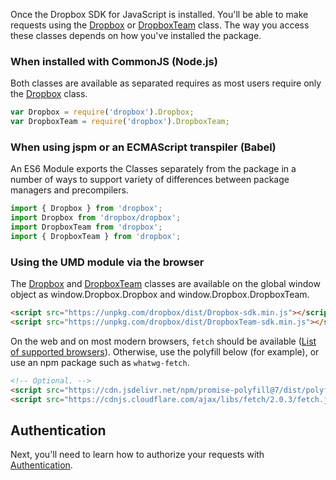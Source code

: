 Once the Dropbox SDK for JavaScript is installed. You'll be able to make
requests using the
[Dropbox](https://dropbox.github.io/dropbox-sdk-js/Dropbox.html) or [DropboxTeam](https://dropbox.github.io/dropbox-sdk-js/DropboxTeam.html) class. The way you access these classes depends on how you've installed the package.

### When installed with CommonJS (Node.js)
Both classes are available as separated requires as most users require only the [Dropbox](https://dropbox.github.io/dropbox-sdk-js/Dropbox.html) class.
```javascript
var Dropbox = require('dropbox').Dropbox;
var DropboxTeam = require('dropbox').DropboxTeam;
```

### When using jspm or an ECMAScript transpiler (Babel)
An ES6 Module exports the Classes separately from the package in a number of ways to support variety of differences between package managers and precompilers.
```javascript
import { Dropbox } from 'dropbox';
import Dropbox from 'dropbox/dropbox';
import DropboxTeam from 'dropbox';
import { DropboxTeam } from 'dropbox';
```

### Using the UMD module via the browser
The [Dropbox](https://dropbox.github.io/dropbox-sdk-js/Dropbox.html) and [DropboxTeam](https://dropbox.github.io/dropbox-sdk-js/DropboxTeam.html) classes are available on the global window object as window.Dropbox.Dropbox and window.Dropbox.DropboxTeam.
```html
<script src="https://unpkg.com/dropbox/dist/Dropbox-sdk.min.js"></script>
<script src="https://unpkg.com/dropbox/dist/DropboxTeam-sdk.min.js"></script>
```

On the web and on most modern browsers, `fetch` should be available ([List of supported browsers](https://developer.mozilla.org/en-US/docs/Web/API/Fetch_API#Browser_compatibility)).  Otherwise, use the polyfill below (for example), or use an npm package such as `whatwg-fetch`.
```html
<!-- Optional. -->
<script src="https://cdn.jsdelivr.net/npm/promise-polyfill@7/dist/polyfill.min.js"></script>
<script src="https://cdnjs.cloudflare.com/ajax/libs/fetch/2.0.3/fetch.js"></script>
```

## Authentication
Next, you'll need to learn how to authorize your requests with [Authentication](https://dropbox.github.io/dropbox-sdk-js/tutorial-Authentication.html).
